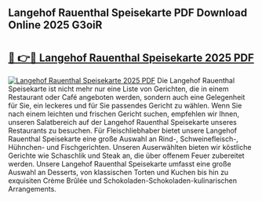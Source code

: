 ## Langehof Rauenthal Speisekarte PDF Download Online 2025 G3oiR

# <h2><a href="http://gcdqofu.nevu.top/?p=Langehof+Rauenthal+Speisekarte">🔗 👉🔴 Langehof Rauenthal Speisekarte 2025 PDF</a></h2>

[![Langehof Rauenthal Speisekarte 2025 PDF](https://i.imgur.com/dBaPXMq.png)](http://gcdqofu.nevu.top/?p=Langehof+Rauenthal+Speisekarte)
Die Langehof Rauenthal Speisekarte ist nicht mehr nur eine Liste von Gerichten, die in einem Restaurant oder Café angeboten werden, sondern auch eine Gelegenheit für Sie, ein leckeres und für Sie passendes Gericht zu wählen. Wenn Sie nach einem leichten und frischen Gericht suchen, empfehlen wir Ihnen, unseren Salatbereich auf der Langehof Rauenthal Speisekarte unseres Restaurants zu besuchen. Für Fleischliebhaber bietet unsere Langehof Rauenthal Speisekarte eine große Auswahl an Rind-, Schweinefleisch-, Hühnchen- und Fischgerichten. Unseren Auserwählten bieten wir köstliche Gerichte wie Schaschlik und Steak an, die über offenem Feuer zubereitet werden. Unsere Langehof Rauenthal Speisekarte umfasst eine große Auswahl an Desserts, von klassischen Torten und Kuchen bis hin zu exquisiten Crème Brûlée und Schokoladen-Schokoladen-kulinarischen Arrangements.
